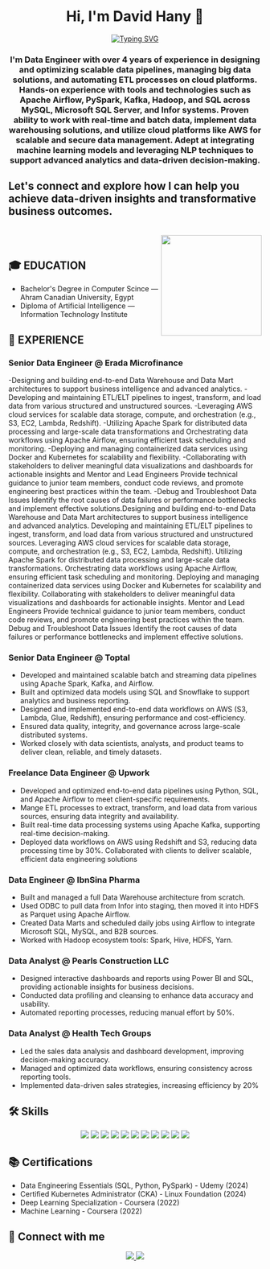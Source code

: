 <h1 align="center">Hi, I'm David Hany 👋</h1>
<p align="center">
  <a href="https://readme-typing-svg.herokuapp.com?font=Vujahday+Script&color=%23876CF7&size=35&height=60&lines=Welcome+to+David's+Github+!">
    <img src="https://readme-typing-svg.herokuapp.com?font=Vujahday+Script&color=%23876CF7&size=35&height=60&lines=Welcome+to+David's+Github+!" alt="Typing SVG" />
  </a>
</p>

<h3 align="center">I'm Data Engineer with over 4 years of experience in designing and optimizing scalable data pipelines, managing big data solutions, and automating ETL processes on cloud platforms.
Hands-on experience with tools and technologies such as Apache Airflow, PySpark, Kafka, Hadoop, and SQL across MySQL, Microsoft SQL Server, and Infor systems.
Proven ability to work with real-time and batch data, implement data warehousing solutions, and utilize cloud platforms like AWS for scalable and secure data management.
Adept at integrating machine learning models and leveraging NLP techniques to support advanced analytics and data-driven decision-making.</h3>
<h2> Let's connect and explore how I can help you achieve data-driven insights and transformative business outcomes. </h2>
<br>
<img align="right" src="https://user-images.githubusercontent.com/63050133/156676671-d5b2e362-97d4-4404-9447-dd71ddfea82f.gif" width = 200px/>
<br>

## 🎓 EDUCATION

- Bachelor's Degree in Computer Scince — Ahram Canadian University, Egypt  
- Diploma of Artificial Intelligence — Information Technology Institute  

## 💼 EXPERIENCE

### Senior Data Engineer @ Erada Microfinance  
  -Designing and building end-to-end Data Warehouse and Data Mart architectures to support business intelligence and advanced analytics.
  -Developing and maintaining ETL/ELT pipelines to ingest, transform, and load data from various structured and unstructured sources.
  -Leveraging AWS cloud services for scalable data storage, compute, and orchestration (e.g., S3, EC2, Lambda, Redshift).
  -Utilizing Apache Spark for distributed data processing and large-scale data transformations and Orchestrating data workflows using Apache Airflow, ensuring   efficient task scheduling and monitoring.
  -Deploying and managing containerized data services using Docker and Kubernetes for scalability and flexibility.
  -Collaborating with stakeholders to deliver meaningful data visualizations and dashboards for actionable insights and Mentor and Lead Engineers Provide technical guidance to junior team members, conduct code reviews, and promote engineering best practices within the team.
  -Debug and Troubleshoot Data Issues Identify the root causes of data failures or performance bottlenecks and implement effective solutions.Designing and building end-to-end Data Warehouse and Data Mart architectures to support business intelligence and advanced analytics. Developing and maintaining ETL/ELT pipelines to ingest, transform, and load data from various structured and unstructured sources. Leveraging AWS cloud services for scalable data storage, compute, and orchestration (e.g., S3, EC2, Lambda, Redshift). Utilizing Apache Spark for distributed data processing and large-scale data transformations. Orchestrating data workflows using Apache Airflow, ensuring efficient task scheduling and monitoring. Deploying and managing containerized data services using Docker and Kubernetes for scalability and flexibility. Collaborating with stakeholders to deliver meaningful data visualizations and dashboards for actionable insights. Mentor and Lead Engineers Provide technical guidance to junior team members, conduct code reviews, and promote engineering best practices within the team. Debug and Troubleshoot Data Issues Identify the root causes of data failures or performance bottlenecks and implement effective solutions.
 
### Senior Data Engineer @ Toptal 
 - Developed and maintained scalable batch and streaming data pipelines using Apache Spark, Kafka, and Airflow.
 - Built and optimized data models using SQL and Snowflake to support analytics and business reporting.
 - Designed and implemented end-to-end data workflows on AWS (S3, Lambda, Glue, Redshift), ensuring performance and cost-efficiency.
 - Ensured data quality, integrity, and governance across large-scale distributed systems.
 - Worked closely with data scientists, analysts, and product teams to deliver clean, reliable, and timely datasets.

### Freelance Data Engineer @ Upwork
- Developed and optimized end-to-end data pipelines using Python, SQL, and Apache Airflow to meet client-specific requirements.
- Mange ETL processes to extract, transform, and load data from various sources, ensuring data integrity and availability.
- Built real-time data processing systems using Apache Kafka, supporting real-time decision-making.
- Deployed data workflows on AWS using Redshift and S3, reducing data processing time by 30%. Collaborated with clients to deliver scalable, efficient data engineering solutions

### Data Engineer @ IbnSina Pharma
- Built and managed a full Data Warehouse architecture from scratch.
- Used ODBC to pull data from Infor into staging, then moved it into HDFS as Parquet using Apache Airflow.
- Created Data Marts and scheduled daily jobs using Airflow to integrate Microsoft SQL, MySQL, and B2B sources.
- Worked with Hadoop ecosystem tools: Spark, Hive, HDFS, Yarn.

### Data Analyst @ Pearls Construction LLC 
- Designed interactive dashboards and reports using Power BI and SQL, providing actionable insights for business decisions. 
- Conducted data profiling and cleansing to enhance data accuracy and usability. 
- Automated reporting processes, reducing manual effort by 50%.

### Data Analyst @ Health Tech Groups
- Led the sales data analysis and dashboard development, improving decision-making accuracy. 
- Managed and optimized data workflows, ensuring consistency across reporting tools. 
- Implemented data-driven sales strategies, increasing efficiency by 20%

## 🛠 Skills
<p align="center">  
  <img src="https://img.shields.io/badge/Python-3776AB?style=for-the-badge&logo=python&logoColor=white"/>
  <img src="https://img.shields.io/badge/MySQL-005C84?style=for-the-badge&logo=mysql&logoColor=white"/>
  <img src="https://img.shields.io/badge/Hadoop-66CCFF?style=for-the-badge&logo=apachehadoop&logoColor=black"/> 
  <img src="https://img.shields.io/badge/Spark-E25A1C?style=for-the-badge&logo=apachespark&logoColor=white"/>
  <img src="https://img.shields.io/badge/Kafka-231F20?style=for-the-badge&logo=apachekafka&logoColor=white"/>
  <img src="https://img.shields.io/badge/NiFi-003366?style=for-the-badge&logo=data&logoColor=white"/>
  <img src="https://img.shields.io/badge/Airflow-017CEE?style=for-the-badge&logo=apacheairflow&logoColor=white"/>
  <img src="https://img.shields.io/badge/NLP-BE94E3?style=for-the-badge&logo=spacy&logoColor=white"/>
  <img src="https://img.shields.io/badge/dbt-FF694B?style=for-the-badge&logo=dbt&logoColor=white"/>
  <img src="https://img.shields.io/badge/Docker-2496ED?style=for-the-badge&logo=docker&logoColor=white"/>
  <img src="https://img.shields.io/badge/Power BI-F2C811?style=for-the-badge&logo=powerbi&logoColor=black"/>
</p>

## 📚 Certifications
- Data Engineering Essentials (SQL, Python, PySpark) - Udemy (2024)
- Certified Kubernetes Administrator (CKA) - Linux Foundation (2024)
- Deep Learning Specialization - Coursera (2022)
- Machine Learning - Coursera (2022)

## 📩 Connect with me
<p align="center">
  <a href="mailto:davidhany81@gmail.com" title="Gmail">
    <img src="https://img.shields.io/badge/gmail-%23F05033.svg?style=for-the-badge&logo=gmail&logoColor=white"/>
  </a>
  <a href="https://www.linkedin.com/in/david-hany-245087178/" title="LinkedIn">
    <img src="https://img.shields.io/badge/linkedin-%230077B5.svg?style=for-the-badge&logo=linkedin&logoColor=white"/>
  </a>
</p>
  
